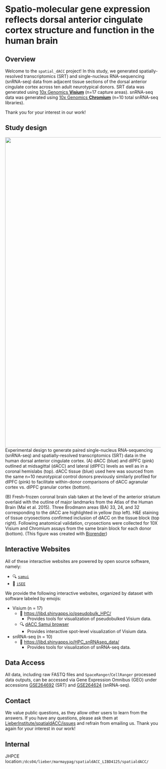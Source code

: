 # Spatio-molecular gene expression reflects dorsal anterior cingulate cortex structure and function in the human brain
## Overview

Welcome to the `spatial_dACC` project! In this study, we generated
spatially-resolved transcriptomics (SRT) and single-nucleus
RNA-sequencing (snRNA-seq) data from adjacent tissue sections of the
dorsal anterior cingulate cortex across ten adult neurotypical donors. SRT
data was generated using [10x Genomics
**Visium**](https://www.10xgenomics.com/products/spatial-gene-expression)
(n=17 capture areas). snRNA-seq data was generated using [10x Genomics
**Chromium**](https://www.10xgenomics.com/products/single-cell-gene-expression)
(n=10 total snRNA-seq libraries).

Thank you for your interest in our work!

## Study design

<img src="https://github.com/LieberInstitute/spatialdACC/blob/main/plots/dACC_Fig1_draft2.png" width="1000px" align="left" />

Experimental design to generate paired single-nucleus RNA-sequencing
(snRNA-seq) and spatially-resolved transcriptomics (SRT) data in the
human dorsal anterior cingulate cortex. (A) dACC (blue) and dlPFC (pink) outlined at midsagittal (dACC) and lateral (dlPFC) levels as well as in a coronal hemislabs (top). dACC tissue (blue) used here was sourced from the same n=10 neurotypical control donors previously similarly profiled for dlPFC (pink) to facilitate within-donor comparisons of dACC agranular cortex vs. dlPFC granular cortex (bottom).

(B) Fresh-frozen coronal brain slab taken at the level of the anterior striatum overlaid with the outline of major landmarks from the Atlas of the Human Brain (Mai et al. 2015). Three Brodmann areas (BA) 33, 24, and 32 corresponding to the dACC are highlighted in yellow (top left). H&E staining of tissue cryosections confirmed inclusion of dACC on the tissue block (top right). Following anatomical validation, cryosections were collected for 10X Visium and Chromium assays from the same brain block for each donor (bottom). (This figure was created with
[Biorender](https://biorender.com))

## Interactive Websites

All of these interactive websites are powered by open source software,
namely:

- 🔍 [`samui`](http://dx.doi.org/10.1017/S2633903X2300017X)
- 👀 [`iSEE`](https://doi.org/10.12688%2Ff1000research.14966.1)

We provide the following interactive websites, organized by dataset with
software labeled by emojis:

- Visium (n = 17)
  - 👀 <https://libd.shinyapps.io/pseudobulk_HPC/>
    - Provides tools for visualization of pseudobulked Visium data.
  - 🔍 [dACC Samui
    browser](https://samuibrowser.com/from?url=data.libd.org/samuibrowser/&s=Br3942&s=Br8325&s=Br2720&s=Br2743&s=Br3942-VSPG&s=Br6423&s=Br6432&s=Br6471&s=Br6522&s=Br8325-VSPG&s=Br8492&s=Br8667)
    - Provides interactive spot-level visualization of Visium data.
- snRNA-seq (n = 10)
  - 👀 <https://libd.shinyapps.io/HPC_snRNAseq_data/>
    - Provides tools for visualization of snRNA-seq data.
   
## Data Access

All data, including raw FASTQ files and `SpaceRanger`/`CellRanger`
processed data outputs, can be accessed via Gene Expression Omnibus
(GEO) under accessions
[GSE264692](https://www.ncbi.nlm.nih.gov/geo/query/acc.cgi?acc=GSE264692)
(SRT) and
[GSE264624](https://www.ncbi.nlm.nih.gov/geo/query/acc.cgi?acc=GSE264624)
(snRNA-seq).

## Contact

We value public questions, as they allow other users to learn from the
answers. If you have any questions, please ask them at
[LieberInstitute/spatialdACC/issues](https://github.com/LieberInstitute/spatialdACC/issues)
and refrain from emailing us. Thank you again for your interest in our
work!

## Internal

JHPCE location:`/dcs04/lieber/marmaypag/spatialdACC_LIBD4125/spatialdACC/`
